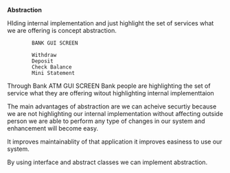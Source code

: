 **Abstraction**


HIding internal implementation and just highlight the set of services what we are offering is concept abstraction.


```
        BANK GUI SCREEN

        Withdraw
        Deposit
        Check Balance
        Mini Statement

```


Through Bank ATM GUI SCREEN Bank people are highlighting the set of service what they are offering witout highlighting internal implementtaion

The main advantages of abstraction are we can acheive securtiy because we are not highlighting our internal implementation without affecting outside person we are able to perform any type of changes in our system and enhancement will become easy.

It improves maintainablity of that application it improves easiness to use our system.


By using interface and abstract classes we can implement abstraction.

